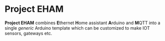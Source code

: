 # Project EHAM

**Project EHAM** combines **E**thernet **H**ome assistant **A**rduino and **M**QTT into a single *generic* Arduino template which can be customized to make IOT sensors, gateways etc. 
